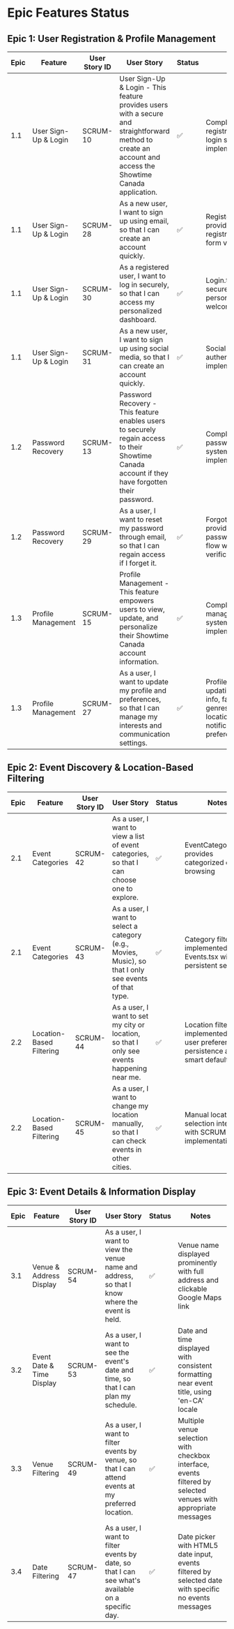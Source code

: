 # Epic Features Status

## Epic 1: User Registration & Profile Management

| Epic | Feature | User Story ID | User Story | Status | Notes |
|------|---------|---------------|------------|--------|-------|
| 1.1 | User Sign-Up & Login | SCRUM-10 | User Sign-Up & Login - This feature provides users with a secure and straightforward method to create an account and access the Showtime Canada application. | ✅ | Complete registration and login system implemented |
| 1.1 | User Sign-Up & Login | SCRUM-28 | As a new user, I want to sign up using email, so that I can create an account quickly. | ✅ | Register.tsx provides email registration with form validation |
| 1.1 | User Sign-Up & Login | SCRUM-30 | As a registered user, I want to log in securely, so that I can access my personalized dashboard. | ✅ | Login.tsx provides secure login with personalized welcome message |
| 1.1 | User Sign-Up & Login | SCRUM-31 | As a new user, I want to sign up using social media, so that I can create an account quickly. | ✅ | Social media authentication implemented |
| 1.2 | Password Recovery | SCRUM-13 | Password Recovery - This feature enables users to securely regain access to their Showtime Canada account if they have forgotten their password. | ✅ | Complete password recovery system implemented |
| 1.2 | Password Recovery | SCRUM-29 | As a user, I want to reset my password through email, so that I can regain access if I forget it. | ✅ | ForgotPassword.tsx provides complete password reset flow with email verification |
| 1.3 | Profile Management | SCRUM-15 | Profile Management - This feature empowers users to view, update, and personalize their Showtime Canada account information. | ✅ | Complete profile management system implemented |
| 1.3 | Profile Management | SCRUM-27 | As a user, I want to update my profile and preferences, so that I can manage my interests and communication settings. | ✅ | Profile.tsx allows updating personal info, favorite genres, language, location, and notification preferences |

## Epic 2: Event Discovery & Location-Based Filtering

| Epic | Feature | User Story ID | User Story | Status | Notes |
|------|---------|---------------|------------|--------|-------|
| 2.1 | Event Categories | SCRUM-42 | As a user, I want to view a list of event categories, so that I can choose one to explore. | ✅ | EventCategories.tsx provides categorized event browsing |
| 2.1 | Event Categories | SCRUM-43 | As a user, I want to select a category (e.g., Movies, Music), so that I only see events of that type. | ✅ | Category filtering implemented in Events.tsx with persistent selection |
| 2.2 | Location-Based Filtering | SCRUM-44 | As a user, I want to set my city or location, so that I only see events happening near me. | ✅ | Location filtering implemented with user preference persistence and smart defaults |
| 2.2 | Location-Based Filtering | SCRUM-45 | As a user, I want to change my location manually, so that I can check events in other cities. | ✅ | Manual location selection integrated with SCRUM-44 implementation |

## Epic 3: Event Details & Information Display

| Epic | Feature | User Story ID | User Story | Status | Notes |
|------|---------|---------------|------------|--------|-------|
| 3.1 | Venue & Address Display | SCRUM-54 | As a user, I want to view the venue name and address, so that I know where the event is held. | ✅ | Venue name displayed prominently with full address and clickable Google Maps link |
| 3.2 | Event Date & Time Display | SCRUM-53 | As a user, I want to see the event's date and time, so that I can plan my schedule. | ✅ | Date and time displayed with consistent formatting near event title, using 'en-CA' locale |
| 3.3 | Venue Filtering | SCRUM-49 | As a user, I want to filter events by venue, so that I can attend events at my preferred location. | ✅ | Multiple venue selection with checkbox interface, events filtered by selected venues with appropriate messages |
| 3.4 | Date Filtering | SCRUM-47 | As a user, I want to filter events by date, so that I can see what's available on a specific day. | ✅ | Date picker with HTML5 date input, events filtered by selected date with specific no events messages |